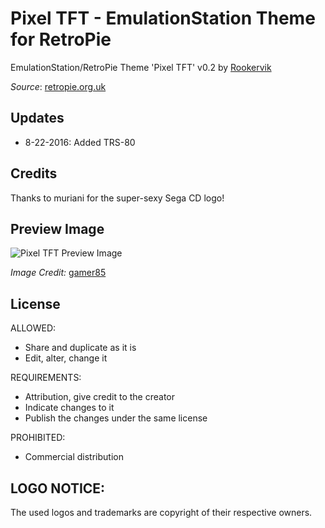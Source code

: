 # Pixel TFT - EmulationStation Theme for RetroPie

EmulationStation/RetroPie Theme 'Pixel TFT' v0.2 by [Rookervik](https://retropie.org.uk/forum/user/rookervik)

*Source*: [retropie.org.uk](https://retropie.org.uk/forum/topic/2700/low-resolution-theme/72)

## Updates

* 8-22-2016: Added TRS-80

## Credits

Thanks to muriani for the super-sexy Sega CD logo!

## Preview Image

![Pixel TFT Preview Image](https://retropie.org.uk/forum/uploads/files/1471716197295-img_3525-resized.jpg)

*Image Credit:* [gamer85](https://retropie.org.uk/forum/topic/2700/low-resolution-theme/61)

## License

ALLOWED:

* Share and duplicate as it is
* Edit, alter, change it

REQUIREMENTS:

* Attribution, give credit to the creator
* Indicate changes to it
* Publish the changes under the same license

PROHIBITED:

* Commercial distribution

## LOGO NOTICE:

The used logos and trademarks are copyright of their respective owners.
